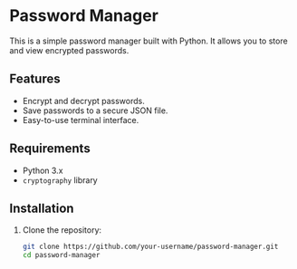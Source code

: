 # Password Manager

This is a simple password manager built with Python. It allows you to store and view encrypted passwords.

## Features

- Encrypt and decrypt passwords.
- Save passwords to a secure JSON file.
- Easy-to-use terminal interface.

## Requirements

- Python 3.x
- `cryptography` library

## Installation

1. Clone the repository:
   ```bash
   git clone https://github.com/your-username/password-manager.git
   cd password-manager
